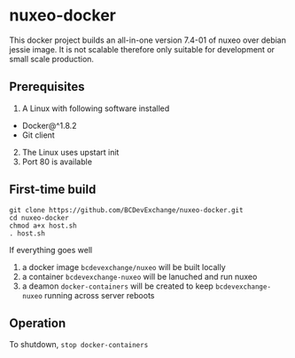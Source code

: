 # nuxeo-docker
This docker project builds an all-in-one version 7.4-01 of nuxeo over debian jessie image. It is not scalable therefore only suitable for development or small scale production.

## Prerequisites
1. A Linux with following software installed
  * Docker@^1.8.2
  * Git client
2. The Linux uses upstart init
3. Port 80 is available

## First-time build

```
git clone https://github.com/BCDevExchange/nuxeo-docker.git
cd nuxeo-docker
chmod a+x host.sh
. host.sh
```

If everything goes well 

1. a docker image `bcdevexchange/nuxeo` will be built locally 
2. a container `bcdevexchange-nuxeo` will be lanuched and run nuxeo
3. a deamon `docker-containers` will be created to keep `bcdevexchange-nuxeo` running across server reboots

## Operation
To shutdown, `stop docker-containers`
